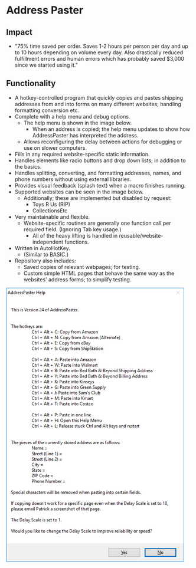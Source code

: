 # Address Paster

## Impact
* "75% time saved per order. Saves 1-2 hours per person per day and up to 10 hours depending on volume every day. Also drastically reduced fulfillment errors and human errors which has probably saved $3,000 since we started using it."​

## Functionality
* A hotkey-controlled program that quickly copies and pastes shipping addresses from and into forms on many different websites; handling formatting conversion etc.
* Complete with a help menu and debug options.
  * The help menu is shown in the image below.
    * When an address is copied; the help menu updates to show how AddressPaster has interpreted the address.
  * Allows reconfiguring the delay between actions for debugging or use on slower computers.
* Fills in any required website-specific static information.
* Handles elements like radio buttons and drop down lists; in addition to the basics.
* Handles splitting, converting, and formatting addresses, names, and phone numbers without using external libraries.
* Provides visual feedback (splash text) when a macro finishes running.
* Supported websites can be seen in the image below.
  * Additionally; these are implemented but disabled by request:
    * Toys R Us (RIP)
    * CollectionsEtc
* Very maintainable and flexible.
  * Website-specific routines are generally one function call per required field. (Ignoring Tab key usage.)
    * All of the heavy lifting is handled in reusable/website-independent functions.
* Written in AutoHotKey.
  * (Similar to BASIC.)
* Repository also includes:
  * Saved copies of relevant webpages; for testing.
  * Custom simple HTML pages that behave the same way as the websites' address forms; to simplify testing.

![help_menu](https://raw.githubusercontent.com/Patricol/JDSports-public/master/AddressPaster/AddressPaster%20Help.png)
